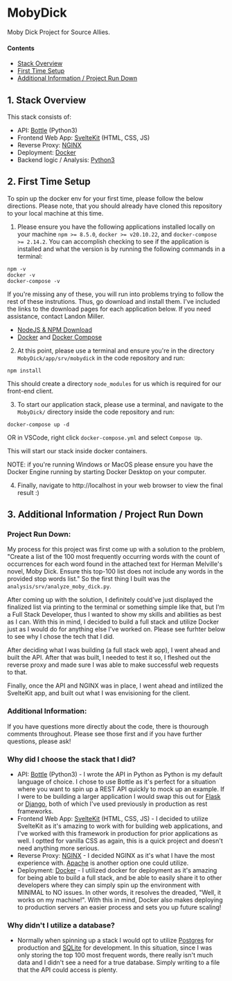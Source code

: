 # MobyDick
Moby Dick Project for Source Allies.

#### Contents

- [Stack Overview](#1-stack-overview)
- [First Time Setup](#2-first-time-setup)
- [Additional Information / Project Run Down](#3-additional-information-project-run-down)

## 1. Stack Overview

This stack consists of:

- API: [Bottle](https://bottlepy.org/docs/dev/) (Python3)
- Frontend Web App: [SvelteKit](https://kit.svelte.dev/docs/introduction) (HTML, CSS, JS)
- Reverse Proxy: [NGINX](https://nginx.org/en/docs/)
- Deployment: [Docker](https://docs.docker.com/)
- Backend logic / Analysis: [Python3](https://docs.python.org/3.10/)

## 2. First Time Setup

To spin up the docker env for your first time, please follow the below directions. Please note, that you should already have cloned this repository to your local machine at this time.

1. Please ensure you have the following applications installed locally on your machine `npm >= 8.5.0`, `docker >= v20.10.22`, and `docker-compose >= 2.14.2`. You can accomplish checking to see if the application is installed and what the version is by running the following commands in a terminal:

```
npm -v
docker -v
docker-compose -v
```

If you're missing any of these, you will run into problems trying to follow the rest of these instrutions. Thus, go download and install them. I've included the links to the download pages for each application below. If you need assistance, contact Landon Miller.

- [NodeJS & NPM Download](https://nodejs.org/en/download/)
- [Docker](https://docs.docker.com/get-docker/) and [Docker Compose](https://docs.docker.com/compose/install/)

2. At this point, please use a terminal and ensure you're in the directory `MobyDick/app/srv/mobydick` in the code repository and run:

```
npm install
```

This should create a directory `node_modules` for us which is required for our front-end client.

3. To start our application stack, please use a terminal, and navigate to the `MobyDick/` directory inside the code repository and run: 

```
docker-compose up -d
```

OR in VSCode, right click `docker-compose.yml` and select `Compose Up`.

This will start our stack inside docker containers. 

NOTE: if you're running Windows or MacOS please ensure you have the Docker Engine running by starting Docker Desktop on your computer.

4. Finally, navigate to http://localhost in your web browser to view the final result :)

## 3. Additional Information / Project Run Down

### Project Run Down:

My process for this project was first come up with a solution to the problem, "Create a list of the 100 most frequently occurring words with the count of occurrences for each word found in the attached text for Herman Melville's novel, Moby Dick. Ensure this top-100 list does not include any words in the provided stop words list." So the first thing I built was the `analysis/srv/analyze_moby_dick.py`.

After coming up with the solution, I definitely could've just displayed the finalized list via printing to the terminal or something simple like that, but I'm a Full Stack Developer, thus I wanted to show my skills and abilities as best as I can. With this in mind, I decided to build a full stack and utilize Docker just as I would do for anything else I've worked on. Please see furhter below to see why I chose the tech that I did.

After deciding what I was building (a full stack web app), I went ahead and built the API. After that was built, I needed to test it so, I fleshed out the reverse proxy and made sure I was able to make successful web requests to that.

Finally, once the API and NGINX was in place, I went ahead and intilized the SvelteKit app, and built out what I was envisioning for the client.

### Additional Information:

If you have questions more directly about the code, there is thourough comments throughout. Please see those first and if you have further questions, please ask!

### Why did I choose the stack that I did?

- API: [Bottle](https://bottlepy.org/docs/dev/) (Python3) - I wrote the API in Python as Python is my default language of choice. I chose to use Bottle as it's perfect for a situation where you want to spin up a REST API quickly to mock up an example. If I were to be building a larger application I would swap this out for [Flask](https://flask.palletsprojects.com/en/2.2.x/) or [Django](https://www.djangoproject.com/), both of which I've used previously in production as rest frameworks.
- Frontend Web App: [SvelteKit](https://kit.svelte.dev/docs/introduction) (HTML, CSS, JS) - I decided to utilize SvelteKit as it's amazing to work with for building web applications, and I've worked with this framework in production for prior applications as well. I optted for vanilla CSS as again, this is a quick project and doesn't need anything more serious.
- Reverse Proxy: [NGINX](https://nginx.org/en/docs/) - I decided NGINX as it's what I have the most experience with. [Apache](https://httpd.apache.org/) is another option one could utilize.
- Deployment: [Docker](https://docs.docker.com/) - I utilized docker for deployment as it's amazing for being able to build a full stack, and be able to easily share it to other developers where they can simply spin up the environment with MINIMAL to NO issues. In other words, it resolves the dreaded, "Well, it works on my machine!". With this in mind, Docker also makes deploying to production servers an easier process and sets you up future scaling!

### Why didn't I utilize a database?

- Normally when spinning up a stack I would opt to utilize [Postgres](https://www.postgresql.org/docs/) for production and [SQLite](https://www.sqlite.org/docs.html) for development. In this situation, since I was only storing the top 100 most frequent words, there really isn't much data and I didn't see a need for a true database. Simply writing to a file that the API could access is plenty.
